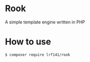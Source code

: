 # Rook
A simple template engine written in PHP

# How to use
```
$ composer require lrf141/rook
```
